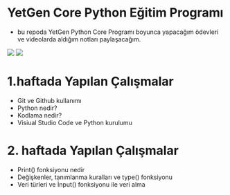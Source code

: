 # YetGen Core Python Eğitim Programı
- bu repoda YetGen Python Core Programı boyunca yapacağım ödevleri ve videolarda aldığım notları paylaşacağım.


<img src="https://avatars.mds.yandex.net/i?id=248e599fc2e738aa580fbf9057eedcadb23f6ac0-7736363-images-thumbs&n=13">

<img src="https://www.hostingdergi.com.tr/wp-content/uploads/2018/09/yazilim.jpg">

# 1.haftada Yapılan Çalışmalar
- Git ve Github kullanımı
- Python nedir?
- Kodlama nedir?
- Visiual Studio Code ve Python kurulumu
 


# 2. haftada Yapılan Çalışmalar
- Print() fonksiyonu nedir
- Değişkenler, tanımlanma kuralları ve type() fonksiyonu
- Veri türleri ve İnput() fonksiyonu ile veri alma
